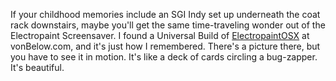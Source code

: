 <!--
.. title: If your childhood memories include an SG...
.. date: 2009/11/03 10:25
.. slug: if-your-childhood-memories-include-an-sg
.. link:
.. description:
.. tags: electropaint, nostalgia, screensaver, SGI
-->


If your childhood memories include an SGI Indy set up underneath the coat rack downstairs, maybe you'll get the same time-traveling wonder out of the Electropaint Screensaver. I found a Universal Build of [ElectropaintOSX](http://vonbelow.com/weblog/archives/38-Electropaint-Universal.html) at vonBelow.com, and it's just how I remembered. There's a picture there, but you have to see it in motion. It's like a deck of cards circling a bug-zapper. It's beautiful.
